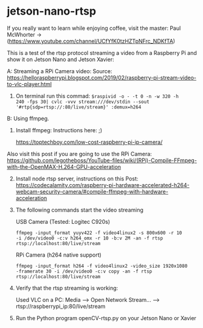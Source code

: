 # jetson-nano-rtsp

If you really want to learn while enjoying coffee, visit the master: Paul McWhorter -> (https://www.youtube.com/channel/UCfYfK0tzHZTpNFrc_NDKfTA)

This is a test of the rtsp protocol streaming a video from a Raspberry Pi and show it on Jetson Nano and Jetson Xavier:

A: Streaming a RPi Camera video:
    Source: https://helloraspberrypi.blogspot.com/2019/02/raspberry-pi-stream-video-to-vlc-player.html

1. On terminal run this commad: 
    <code>$raspivid -o - -t 0 -n -w 320 -h 240 -fps 30| cvlc -vvv stream:///dev/stdin --sout '#rtp{sdp=rtsp://:80/live/stream}' :demux=h264</code>

B: Using ffmpeg.

1. Install ffmpeg:   Instructions here:  ;)

    https://toptechboy.com/low-cost-raspberry-pi-ip-camera/
                  
  Also visit this post if you are going to use the RPi Camera: 
    https://github.com/legotheboss/YouTube-files/wiki/(RPi)-Compile-FFmpeg-with-the-OpenMAX-H.264-GPU-acceleration
    
2. Install node rtsp server, instructions on this Post:
    https://codecalamity.com/raspberry-pi-hardware-accelerated-h264-webcam-security-camera/#compile-ffmpeg-with-hardware-acceleration
    
3. The following commands start the video streaming 
      
      USB Camera (Tested: Logitec C920s) 
      
      <code>ffmpeg -input_format yuyv422 -f video4linux2 -s 800x600 -r 10 -i /dev/video0 -c:v h264_omx -r 10 -b:v 2M -an -f rtsp rtsp://localhost:80/live/stream</code>
      
      RPi Camera (h264 native support)
      
      <code>ffmpeg -input_format h264 -f video4linux2 -video_size 1920x1080 -framerate 30 -i /dev/video0 -c:v copy -an -f rtsp rtsp://localhost:80/live/stream</code>

4. Verify that the rtsp streaming is working:
  
    Used VLC on a PC: Media --> Open Network Stream... --> rtsp://raspberrypi_ip:80/live/stream
    
5. Run the Python program openCV-rtsp.py on your Jetson Nano or Xavier 

